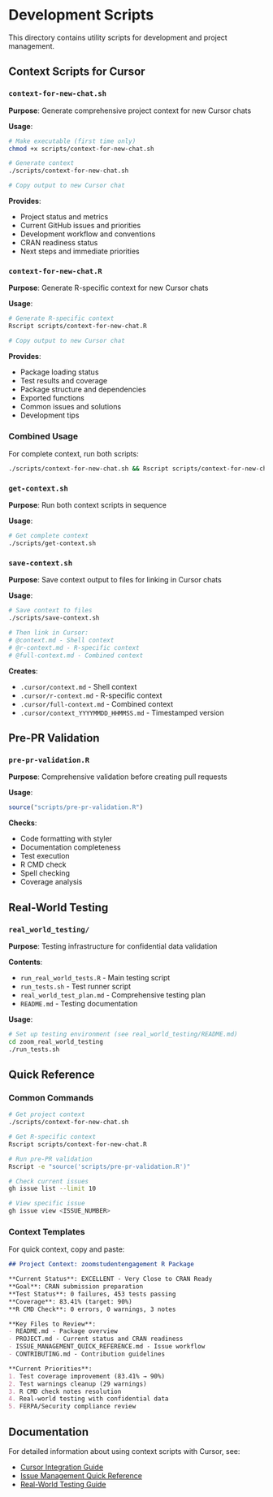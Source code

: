 # Development Scripts

This directory contains utility scripts for development and project management.

## Context Scripts for Cursor

### `context-for-new-chat.sh`
**Purpose**: Generate comprehensive project context for new Cursor chats

**Usage**:
```bash
# Make executable (first time only)
chmod +x scripts/context-for-new-chat.sh

# Generate context
./scripts/context-for-new-chat.sh

# Copy output to new Cursor chat
```

**Provides**:
- Project status and metrics
- Current GitHub issues and priorities
- Development workflow and conventions
- CRAN readiness status
- Next steps and immediate priorities

### `context-for-new-chat.R`
**Purpose**: Generate R-specific context for new Cursor chats

**Usage**:
```bash
# Generate R-specific context
Rscript scripts/context-for-new-chat.R

# Copy output to new Cursor chat
```

**Provides**:
- Package loading status
- Test results and coverage
- Package structure and dependencies
- Exported functions
- Common issues and solutions
- Development tips

### Combined Usage
For complete context, run both scripts:
```bash
./scripts/context-for-new-chat.sh && Rscript scripts/context-for-new-chat.R
```

### `get-context.sh`
**Purpose**: Run both context scripts in sequence

**Usage**:
```bash
# Get complete context
./scripts/get-context.sh
```

### `save-context.sh`
**Purpose**: Save context output to files for linking in Cursor chats

**Usage**:
```bash
# Save context to files
./scripts/save-context.sh

# Then link in Cursor:
# @context.md - Shell context
# @r-context.md - R-specific context  
# @full-context.md - Combined context
```

**Creates**:
- `.cursor/context.md` - Shell context
- `.cursor/r-context.md` - R-specific context
- `.cursor/full-context.md` - Combined context
- `.cursor/context_YYYYMMDD_HHMMSS.md` - Timestamped version

## Pre-PR Validation

### `pre-pr-validation.R`
**Purpose**: Comprehensive validation before creating pull requests

**Usage**:
```r
source("scripts/pre-pr-validation.R")
```

**Checks**:
- Code formatting with styler
- Documentation completeness
- Test execution
- R CMD check
- Spell checking
- Coverage analysis

## Real-World Testing

### `real_world_testing/`
**Purpose**: Testing infrastructure for confidential data validation

**Contents**:
- `run_real_world_tests.R` - Main testing script
- `run_tests.sh` - Test runner script
- `real_world_test_plan.md` - Comprehensive testing plan
- `README.md` - Testing documentation

**Usage**:
```bash
# Set up testing environment (see real_world_testing/README.md)
cd zoom_real_world_testing
./run_tests.sh
```

## Quick Reference

### Common Commands
```bash
# Get project context
./scripts/context-for-new-chat.sh

# Get R-specific context
Rscript scripts/context-for-new-chat.R

# Run pre-PR validation
Rscript -e "source('scripts/pre-pr-validation.R')"

# Check current issues
gh issue list --limit 10

# View specific issue
gh issue view <ISSUE_NUMBER>
```

### Context Templates
For quick context, copy and paste:

```markdown
## Project Context: zoomstudentengagement R Package

**Current Status**: EXCELLENT - Very Close to CRAN Ready
**Goal**: CRAN submission preparation
**Test Status**: 0 failures, 453 tests passing
**Coverage**: 83.41% (target: 90%)
**R CMD Check**: 0 errors, 0 warnings, 3 notes

**Key Files to Review**:
- README.md - Package overview
- PROJECT.md - Current status and CRAN readiness
- ISSUE_MANAGEMENT_QUICK_REFERENCE.md - Issue workflow
- CONTRIBUTING.md - Contribution guidelines

**Current Priorities**:
1. Test coverage improvement (83.41% → 90%)
2. Test warnings cleanup (29 warnings)
3. R CMD check notes resolution
4. Real-world testing with confidential data
5. FERPA/Security compliance review
```

## Documentation

For detailed information about using context scripts with Cursor, see:
- [Cursor Integration Guide](../docs/development/CURSOR_INTEGRATION.md)
- [Issue Management Quick Reference](../ISSUE_MANAGEMENT_QUICK_REFERENCE.md)
- [Real-World Testing Guide](../zoom_real_world_testing/README.md) 